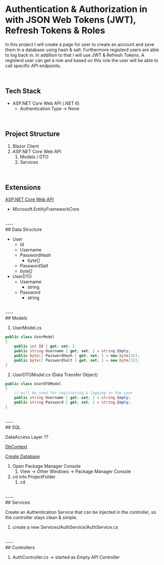 # Authentication & Authorization in with JSON Web Tokens (JWT), Refresh Tokens & Roles

In this project I will create a page for user to create an account and save them in a database using hash & salt. Furthermore registerd users are able to log back in. In addition to that I will use JWT & Refresh Tokens. A registerd user can get a role and based on this role the user will be able to call specific API endpoints.

<br>

## Tech Stack

- ASP.NET Core Web API (.NET 6)
	- Authentication Type -> None

<br>

## Project Structure

1. Blazor Client
2. ASP.NET Core Web API
	1. Models / DTO
	2. Services

<br>

## Extensions

<ins>ASP.NET Core Web API</ins>
- Microsoft.EntitiyFrameworkCore
<br>
----
<br>
## Data Structure

- User
	- Id
	- Username
	- PasswordHash 
		- byte[]
	- PasswordSalt 
	- byte[]
- UserDTO
	- Username
		- string
	- Password
		- string
<br>
----
<br>
## Models

1. UserModel.cs

``` C#
public class UserModel
{
    public int Id { get; set; } 
    public string Username { get; set; } = string.Empty;
    public byte[] PasswordHash { get; set; } = new byte[32];
    public byte[] PasswordSalt { get; set; } = new byte[32];
}
```

2. UserDTOModel.cs (Data Transfer Object)

``` C#
public class UserDTOModel
{
    // will be used for registering & logging in the user
    public string Username { get; set; } = string.Empty;
    public string Password { get; set; } = string.Empty;
}
```
<br>
----
<br>
## SQL

DataAccess Layer ??

<ins>DbContext</ins>


<ins>Create Database</ins>
1. Open Package Manager Console 
	1. View -> Other Windows -> Package Manager Console
2. cd into ProjectFolder
	1. cd 
<br>
----
<br>
## Services

Create an Authentication Service that can be injected in the controller, so the controller stays clean & simple.

1. create a new Services/AuthService/AuthService.cs
<br>
----
<br>
## Controllers

1. AuthController.cs -> started as Empty API Controller